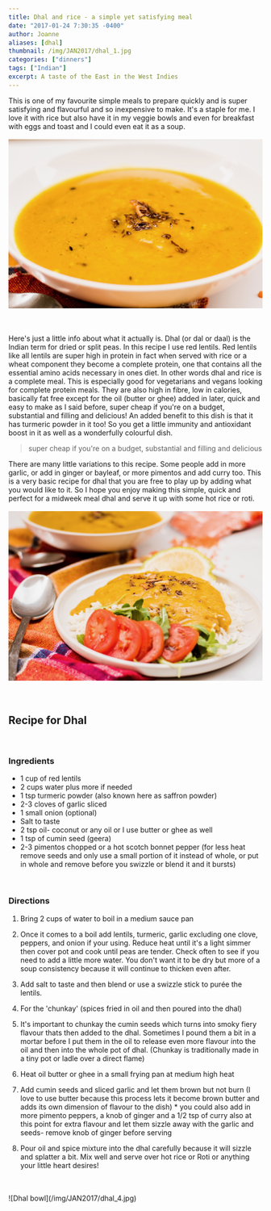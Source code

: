```yaml
---
title: Dhal and rice - a simple yet satisfying meal
date: "2017-01-24 7:30:35 -0400"
author: Joanne
aliases: [dhal]
thumbnail: /img/JAN2017/dhal_1.jpg
categories: ["dinners"]
tags: ["Indian"]
excerpt: A taste of the East in the West Indies
---
```


This is one of my favourite simple meals to prepare quickly and is super satisfying and flavourful and so inexpensive to make.  It's a staple for me. I love it with rice but also have it in my veggie bowls and even for breakfast with eggs and toast and I could even eat it as a soup.
<br>
<br>
![Dhal bowl](/img/JAN2017/dhal_2.jpg)  
<br>
<br>

Here's just a little info about what it actually is. Dhal (or dal or daal) is the Indian term for dried or split peas.  In this recipe I use red lentils. Red lentils like all lentils are super high in protein in fact when served with rice or a wheat component they become a complete protein, one that contains all the essential amino acids necessary in ones diet.  In other words dhal and rice is a complete meal. This is especially good for vegetarians and vegans looking for complete protein meals. They are also high in fibre, low in calories, basically fat free except for the oil (butter or ghee) added in later, quick and easy to make as I said before, super cheap if you're on a budget, substantial and filling and delicious! An added benefit to this dish is that it has turmeric powder in it too! So you get a little immunity and antioxidant boost in it as well as a wonderfully colourful dish.

> super cheap if you're on a budget, substantial and filling and delicious

There are many little variations to this recipe. Some people add in more garlic, or add in ginger or bayleaf, or more pimentos and add curry too.  This is a very basic recipe for dhal that you are free to play up by adding what you would like to it.  So I hope you enjoy making this simple, quick and perfect for a midweek meal dhal and serve it up with some hot rice or roti.
<br>
<br>
![Dhal bowl](/img/JAN2017/dhal_3.jpg)  
<br>
<br>


## Recipe for Dhal
<br>

### Ingredients

* 1 cup of red lentils
* 2 cups water plus more if needed
* 1 tsp turmeric powder (also known here as saffron powder)
* 2-3 cloves of garlic sliced
* 1 small onion (optional)
* Salt to taste
* 2 tsp oil- coconut or any oil or I use butter or ghee as well
* 1 tsp of cumin seed (geera)
* 2-3 pimentos chopped or a hot scotch bonnet pepper (for less heat remove seeds and only use a small portion of it instead of whole, or put in whole and remove before you swizzle or blend it and it bursts)
<br>

### Directions

1. Bring 2 cups of water to boil in a medium sauce pan

1. Once it comes to a boil add lentils, turmeric, garlic excluding one clove, peppers, and onion if your using.  Reduce heat until it's a light simmer then cover pot and cook until peas are tender. Check often to see if you need to add a little more water.  You don't want it to be dry but more of a soup consistency because it will continue to thicken even after.

1. Add salt to taste and then blend or use a swizzle stick to purée the lentils.

1. For the 'chunkay' (spices fried in oil and then poured into the dhal)

1. It's important to chunkay the cumin seeds which turns into smoky fiery flavour thats then added to the  dhal.  Sometimes I pound them a bit in a mortar before I put them in the oil to release even more flavour into the oil and then into the whole pot of dhal. (Chunkay is traditionally made in a tiny pot or ladle over a direct flame)

1. Heat oil butter or ghee in a small frying pan at medium high heat

1. Add cumin seeds and sliced garlic and let them brown but not burn
(I love to use butter because this process lets it become brown butter and adds its own dimension of flavour to the dish) * you could also add in more pimento peppers, a knob of ginger and a 1/2 tsp of curry also at this point for extra flavour and let them sizzle away with the garlic and seeds- remove knob of ginger before serving

1. Pour oil and spice mixture into the dhal carefully because it will sizzle and splatter a bit. Mix well and serve over hot rice or Roti or anything your little heart desires!

<br>
<br>
![Dhal bowl](/img/JAN2017/dhal_4.jpg)
